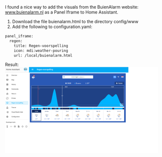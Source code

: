 I found a nice way to add the visuals from the BuienAlarm website: www.buienalarm.nl as a Panel Iframe to Home Assistant.

1) Download the file buienalarm.html to the directory config/www
2) Add the following to configuration.yaml:
```
panel_iframe:
  regen:
    title: Regen-voorspelling
    icon: mdi:weather-pouring
    url: /local/buienalarm.html
```
Result:
![Screenshot](HA_buienalarm.png)
